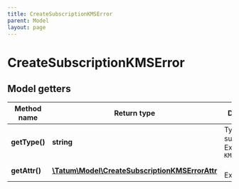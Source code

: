 ```yaml
---
title: CreateSubscriptionKMSError
parent: Model
layout: page
---
```


# CreateSubscriptionKMSError

## Model getters

Method name | Return type | Description | Notes
------------ | ------------- | ------------- | -------------
**getType()** | **string** | Type of the subscription. <br>Example: `KMS_FAILED_TX` |
**getAttr()** | [**\Tatum\Model\CreateSubscriptionKMSErrorAttr**](../CreateSubscriptionKMSErrorAttr) |  <br>Example: `null` |


